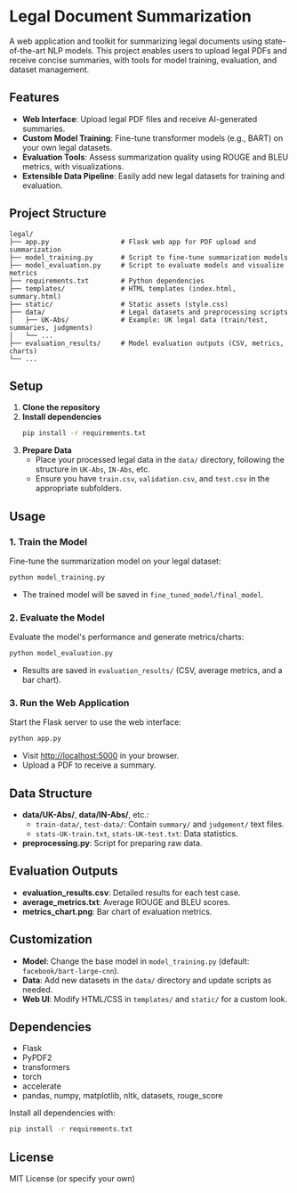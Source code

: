 # Legal Document Summarization

A web application and toolkit for summarizing legal documents using state-of-the-art NLP models. This project enables users to upload legal PDFs and receive concise summaries, with tools for model training, evaluation, and dataset management.

## Features
- **Web Interface**: Upload legal PDF files and receive AI-generated summaries.
- **Custom Model Training**: Fine-tune transformer models (e.g., BART) on your own legal datasets.
- **Evaluation Tools**: Assess summarization quality using ROUGE and BLEU metrics, with visualizations.
- **Extensible Data Pipeline**: Easily add new legal datasets for training and evaluation.

## Project Structure
```
legal/
├── app.py                  # Flask web app for PDF upload and summarization
├── model_training.py       # Script to fine-tune summarization models
├── model_evaluation.py     # Script to evaluate models and visualize metrics
├── requirements.txt        # Python dependencies
├── templates/              # HTML templates (index.html, summary.html)
├── static/                 # Static assets (style.css)
├── data/                   # Legal datasets and preprocessing scripts
│   ├── UK-Abs/             # Example: UK legal data (train/test, summaries, judgments)
│   └── ...
├── evaluation_results/     # Model evaluation outputs (CSV, metrics, charts)
└── ...
```

## Setup
1. **Clone the repository**
2. **Install dependencies**
   ```bash
   pip install -r requirements.txt
   ```
3. **Prepare Data**
   - Place your processed legal data in the `data/` directory, following the structure in `UK-Abs`, `IN-Abs`, etc.
   - Ensure you have `train.csv`, `validation.csv`, and `test.csv` in the appropriate subfolders.

## Usage
### 1. Train the Model
Fine-tune the summarization model on your legal dataset:
```bash
python model_training.py
```
- The trained model will be saved in `fine_tuned_model/final_model`.

### 2. Evaluate the Model
Evaluate the model's performance and generate metrics/charts:
```bash
python model_evaluation.py
```
- Results are saved in `evaluation_results/` (CSV, average metrics, and a bar chart).

### 3. Run the Web Application
Start the Flask server to use the web interface:
```bash
python app.py
```
- Visit [http://localhost:5000](http://localhost:5000) in your browser.
- Upload a PDF to receive a summary.

## Data Structure
- **data/UK-Abs/**, **data/IN-Abs/**, etc.:
  - `train-data/`, `test-data/`: Contain `summary/` and `judgement/` text files.
  - `stats-UK-train.txt`, `stats-UK-test.txt`: Data statistics.
- **preprocessing.py**: Script for preparing raw data.

## Evaluation Outputs
- **evaluation_results.csv**: Detailed results for each test case.
- **average_metrics.txt**: Average ROUGE and BLEU scores.
- **metrics_chart.png**: Bar chart of evaluation metrics.

## Customization
- **Model**: Change the base model in `model_training.py` (default: `facebook/bart-large-cnn`).
- **Data**: Add new datasets in the `data/` directory and update scripts as needed.
- **Web UI**: Modify HTML/CSS in `templates/` and `static/` for a custom look.

## Dependencies
- Flask
- PyPDF2
- transformers
- torch
- accelerate
- pandas, numpy, matplotlib, nltk, datasets, rouge_score

Install all dependencies with:
```bash
pip install -r requirements.txt
```

## License
MIT License (or specify your own)
